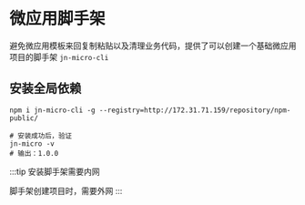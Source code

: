 # 微应用脚手架

避免微应用模板来回复制粘贴以及清理业务代码，提供了可以创建一个基础微应用项目的脚手架 `jn-micro-cli`

## 安装全局依赖

```shell
npm i jn-micro-cli -g --registry=http://172.31.71.159/repository/npm-public/

# 安装成功后，验证
jn-micro -v
# 输出：1.0.0
```

:::tip
安装脚手架需要内网

脚手架创建项目时，需要外网
:::

